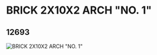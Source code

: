 # BRICK 2X10X2 ARCH "NO. 1"
## 12693
![BRICK 2X10X2 ARCH "NO. 1"](https://lc-www-live-s.legocdn.com/media/bricks/5/2/6020788.jpg)